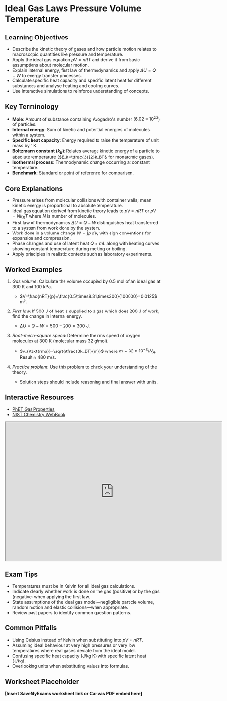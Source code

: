 # Ideal Gas Laws Pressure Volume Temperature

## Learning Objectives
- Describe the kinetic theory of gases and how particle motion relates to macroscopic quantities like pressure and temperature.
- Apply the ideal gas equation $pV=nRT$ and derive it from basic assumptions about molecular motion.
- Explain internal energy, first law of thermodynamics and apply $\Delta U=Q-W$ to energy transfer processes.
- Calculate specific heat capacity and specific latent heat for different substances and analyse heating and cooling curves.
- Use interactive simulations to reinforce understanding of concepts.

## Key Terminology
- **Mole**: Amount of substance containing Avogadro's number ($6.02\times10^{23}$) of particles.
- **Internal energy**: Sum of kinetic and potential energies of molecules within a system.
- **Specific heat capacity**: Energy required to raise the temperature of unit mass by 1 K.
- **Boltzmann constant ($k_B$)**: Relates average kinetic energy of a particle to absolute temperature ($E_k=\tfrac{3}{2}k_BT$ for monatomic gases).
- **Isothermal process**: Thermodynamic change occurring at constant temperature.
- **Benchmark**: Standard or point of reference for comparison.

## Core Explanations
- Pressure arises from molecular collisions with container walls; mean kinetic energy is proportional to absolute temperature.
- Ideal gas equation derived from kinetic theory leads to $pV=nRT$ or $pV=N k_B T$ where $N$ is number of molecules.
- First law of thermodynamics $\Delta U=Q-W$ distinguishes heat transferred to a system from work done by the system.
- Work done in a volume change $W=\int p \,dV$, with sign conventions for expansion and compression.
- Phase changes and use of latent heat $Q=mL$ along with heating curves showing constant temperature during melting or boiling.
- Apply principles in realistic contexts such as laboratory experiments.

## Worked Examples
1. *Gas volume*: Calculate the volume occupied by 0.5 mol of an ideal gas at 300 K and 100 kPa.
   - $V=\frac{nRT}{p}=\frac{0.5\times8.31\times300}{100000}=0.0125$ m³.
2. *First law*: If 500 J of heat is supplied to a gas which does 200 J of work, find the change in internal energy.
   - $\Delta U=Q-W=500-200=300$ J.
3. *Root-mean-square speed*: Determine the rms speed of oxygen molecules at 300 K (molecular mass 32 g/mol).
   - $v_{\text{rms}}=\sqrt{\tfrac{3k_BT}{m}}$ where $m=32\times10^{-3}/N_A$. Result ≈ 480 m/s.

4. *Practice problem*: Use this problem to check your understanding of the theory.
   - Solution steps should include reasoning and final answer with units.
## Interactive Resources
- [PhET Gas Properties](https://phet.colorado.edu/en/simulation/gas-properties)
- [NIST Chemistry WebBook](https://webbook.nist.gov/chemistry/)
<iframe src="https://phet.colorado.edu/sims/html/gas-properties/latest/gas-properties_en.html" width="700" height="450" title="Interactive simulation" loading="lazy"></iframe>

## Exam Tips
- Temperatures must be in Kelvin for all ideal gas calculations.
- Indicate clearly whether work is done on the gas (positive) or by the gas (negative) when applying the first law.
- State assumptions of the ideal gas model—negligible particle volume, random motion and elastic collisions—when appropriate.
- Review past papers to identify common question patterns.

## Common Pitfalls
- Using Celsius instead of Kelvin when substituting into $pV=nRT$.
- Assuming ideal behaviour at very high pressures or very low temperatures where real gases deviate from the ideal model.
- Confusing specific heat capacity (J/kg K) with specific latent heat (J/kg).
- Overlooking units when substituting values into formulas.

## Worksheet Placeholder
**[Insert SaveMyExams worksheet link or Canvas PDF embed here]**
